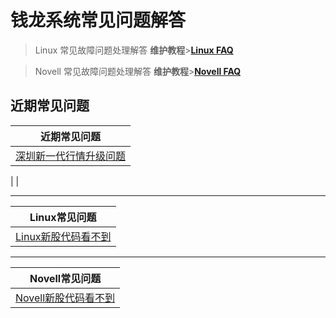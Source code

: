 # 钱龙系统常见问题解答

> Linux 常见故障问题处理解答  **维护教程**>**[Linux FAQ](linuxfaq.md)**

> Novell 常见故障问题处理解答  **维护教程**>**[Novell FAQ](novellfaq.md)**

## 近期常见问题

| 近期常见问题       |
| ------------- |
|[深圳新一代行情升级问题](v5.md)    ||

|  |

------------
| Linux常见问题       |
| ------------- |
|[Linux新股代码看不到](xg.md)|[Linux服务器时间校准](linuxfaq.md)|[涨跌停价格不对](linuxfaq.md)|[补日线/补分时/补历史数据](sysdata.md)|[Linux自选股不保存](linuxfaq.md)|[服务平台启动不起来](linuxfaq.md)|[linux修改时间以及修改时区](linuxtime.md)

------------
| Novell常见问题       |
| ------------- |
|[Novell新股代码看不到](xg.md)|[Novell内存溢出问题](novellnc.md) |
